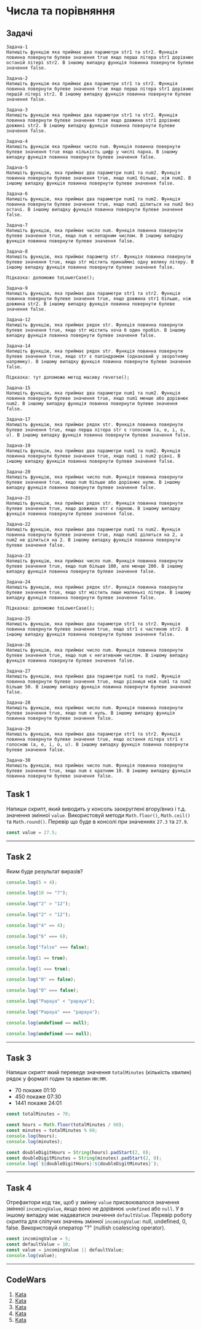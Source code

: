 # Числа та порівняння

## Задачі

```
Задача-1
Напишіть функцію яка приймає два параметри str1 та str2. Функція повинна повернути булеве значення true якщо перша літера str1 дорівнює останій літері str2. В іншому випадку функція повинна повернути булеве значення false.
```

```
Задача-2
Напишіть функцію яка приймає два параметри str1 та str2. Функція повинна повернути булеве значення true якщо перша літера str1 дорівнює першій літері str2. В іншому випадку функція повинна повернути булеве значення false.
```

```
Задача-3
Напишіть функцію яка приймає два параметри str1 та str2. Функція повинна повернути булеве значення true якщо довжина str1 дорівнює довжині str2. В іншому випадку функція повинна повернути булеве значення false.
```

```
Задача-4
Напишіть функцію яка приймає число num. Функція повинна повернути булеве значення true якщо кількість цифр у числі парна. В іншому випадку функція повинна повернути булеве значення false.
```

```
Задача-5
Напишіть функцію, яка приймає два параметри num1 та num2. Функція повинна повернути булеве значення true, якщо num1 більше, ніж num2. В іншому випадку функція повинна повернути булеве значення false.
```

```
Задача-6
Напишіть функцію, яка приймає два параметри num1 та num2. Функція повинна повернути булеве значення true, якщо num1 ділиться на num2 без остачі. В іншому випадку функція повинна повернути булеве значення false.
```

```
Задача-7
Напишіть функцію, яка приймає число num. Функція повинна повернути булеве значення true, якщо num є непарним числом. В іншому випадку функція повинна повернути булеве значення false.
```

```
Задача-8
Напишіть функцію, яка приймає параметр str. Функція повинна повернути булеве значення true, якщо str містить принаймні одну велику літеру. В іншому випадку функція повинна повернути булеве значення false.

Підказка: допоможе toLowerCase();
```

```
Задача-9
Напишіть функцію, яка приймає два параметри str1 та str2. Функція повинна повернути булеве значення true, якщо довжина str1 більше, ніж довжина str2. В іншому випадку функція повинна повернути булеве значення false.
```

```
Задача-12
Напишіть функцію, яка приймає рядок str. Функція повинна повернути булеве значення true, якщо str містить хоча б один пробіл. В іншому випадку функція повинна повернути булеве значення false.
```

```
Задача-14
Напишіть функцію, яка приймає рядок str. Функція повинна повернути булеве значення true, якщо str є паліндромом (однаковий у зворотному напрямку). В іншому випадку функція повинна повернути булеве значення false.

Підказка: тут допоможе метод масиву reverse();
```

```
Задача-15
Напишіть функцію, яка приймає два параметри num1 та num2. Функція повинна повернути булеве значення true, якщо num1 менше або дорівнює num2. В іншому випадку функція повинна повернути булеве значення false.
```

```
Задача-17
Напишіть функцію, яка приймає рядок str. Функція повинна повернути булеве значення true, якщо перша літера str є голосною (a, e, i, o, u). В іншому випадку функція повинна повернути булеве значення false.
```

```
Задача-19
Напишіть функцію, яка приймає два параметри num1 та num2. Функція повинна повернути булеве значення true, якщо num1 і num2 рівні. В іншому випадку функція повинна повернути булеве значення false.
```

```
Задача-20
Напишіть функцію, яка приймає число num. Функція повинна повернути булеве значення true, якщо num більше або дорівнює нулю. В іншому випадку функція повинна повернути булеве значення false.
```

```
Задача-21
Напишіть функцію, яка приймає рядок str. Функція повинна повернути булеве значення true, якщо довжина str є парною. В іншому випадку функція повинна повернути булеве значення false.
```

```
Задача-22
Напишіть функцію, яка приймає два параметри num1 та num2. Функція повинна повернути булеве значення true, якщо num1 ділиться на 2, а num2 не ділиться на 2. В іншому випадку функція повинна повернути булеве значення false.
```

```
Задача-23
Напишіть функцію, яка приймає число num. Функція повинна повернути булеве значення true, якщо num більше 100, але менше 200. В іншому випадку функція повинна повернути булеве значення false.
```

```
Задача-24
Напишіть функцію, яка приймає рядок str. Функція повинна повернути булеве значення true, якщо str містить лише маленькі літери. В іншому випадку функція повинна повернути булеве значення false.

Підказка: допоможе toLowerCase();
```

```
Задача-25
Напишіть функцію, яка приймає два параметри str1 та str2. Функція повинна повернути булеве значення true, якщо str1 є частиною str2. В іншому випадку функція повинна повернути булеве значення false.
```

```
Задача-26
Напишіть функцію, яка приймає число num. Функція повинна повернути булеве значення true, якщо num є негативним числом. В іншому випадку функція повинна повернути булеве значення false.
```

```
Задача-27
Напишіть функцію, яка приймає два параметри num1 та num2. Функція повинна повернути булеве значення true, якщо різниця між num1 та num2 більше 50. В іншому випадку функція повинна повернути булеве значення false.
```

```
Задача-28
Напишіть функцію, яка приймає число num. Функція повинна повернути булеве значення true, якщо num є нуль. В іншому випадку функція повинна повернути булеве значення false.
```

```
Задача-29
Напишіть функцію, яка приймає два параметри str1 та str2. Функція повинна повернути булеве значення true, якщо остання літера str1 є голосною (a, e, i, o, u). В іншому випадку функція повинна повернути булеве значення false.
```

```
Задача-30
Напишіть функцію, яка приймає число num. Функція повинна повернути булеве значення true, якщо num є кратним 10. В іншому випадку функція повинна повернути булеве значення false.

```

## Task 1

Напиши скрипт, який виводить у консоль заокруглені вгору/вниз і т.д. значення
змінної `value`. Використовуй методи `Math.floor()`, `Math.ceil()` та
`Math.round()`. Перевір що буде в консолі при значеннях `27.3` та `27.9`.

```js
const value = 27.5;
```

---

## Task 2

Яким буде результат виразів?

```js
console.log(5 > 4);

console.log(10 >= "7");

console.log("2" > "12");

console.log("2" < "12");

console.log("4" == 4);

console.log("6" === 6);

console.log("false" === false);

console.log(1 == true);

console.log(1 === true);

console.log("0" == false);

console.log("0" === false);

console.log("Papaya" < "papaya");

console.log("Papaya" === "papaya");

console.log(undefined == null);

console.log(undefined === null);
```

---

## Task 3

Напиши скрипт який переведе значення `totalMinutes` (кількість хвилин) рядок у
форматі годин та хвилин `HH:MM`.

- 70 покаже 01:10
- 450 покаже 07:30
- 1441 покаже 24:01

```js
const totalMinutes = 70;

const hours = Math.floor(totalMinutes / 60);
const minutes = totalMinutes % 60;
console.log(hours);
console.log(minutes);

const doubleDigitHours = String(hours).padStart(2, 0);
const doubleDigitMinutes = String(minutes).padStart(2, 0);
console.log(`${doubleDigitHours}:${doubleDigitMinutes}`);
```

---

## Task 4

Отрефактори код так, щоб у змінну `value` присвоювалося значення змінної
`incomingValue`, якщо воно не дорівнює `undefined` або `null`. У в іншому
випадку має надаватися значення `defaultValue`. Перевір роботу скрипта для
сліпучих значень змінної `incomingValue`: null, undefined, 0, false.
Використовуй оператор "?" (nullish coalescing operator).

```js
const incomingValue = 5;
const defaultValue = 10;
const value = incomingValue || defaultValue;
console.log(value);
```

---

## CodeWars

1. [Kata](https://www.codewars.com/kata/55fab1ffda3e2e44f00000c6)
1. [Kata](https://www.codewars.com/kata/5748838ce2fab90b86001b1a)
1. [Kata](https://www.codewars.com/kata/55f9bca8ecaa9eac7100004a)
1. [Kata](https://www.codewars.com/kata/55a5befdf16499bffb00007b/train/javascript)
1. [Kata](https://www.codewars.com/kata/5bb0c58f484fcd170700063d)
